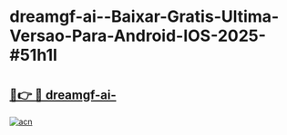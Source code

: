 # dreamgf-ai--Baixar-Gratis-Ultima-Versao-Para-Android-IOS-2025-#51h1l

# <h2><a href="https://ainizakaria.my?title=dreamgf-ai-&ref=24M">🔗👉 🔴 dreamgf-ai-</a></h2>

[![acn](https://github.com/user-attachments/assets/0f9c940e-d8b0-45ae-aac7-cd30a18b3e1c)](https://ainizakaria.my?title=dreamgf-ai-&ref=24M)

